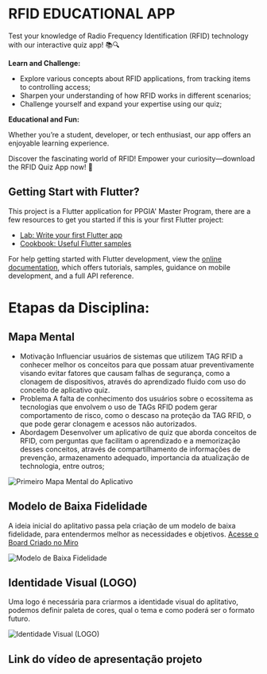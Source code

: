 # RFID EDUCATIONAL APP

  Test your knowledge of Radio Frequency Identification (RFID) technology with our interactive quiz app! 📚🔍

**Learn and Challenge:**

  - Explore various concepts about RFID applications, from tracking items to controlling access;
  - Sharpen your understanding of how RFID works in different scenarios;
  - Challenge yourself and expand your expertise using our quiz;

**Educational and Fun:**

Whether you’re a student, developer, or tech enthusiast, our app offers an enjoyable learning experience.

Discover the fascinating world of RFID!
Empower your curiosity—download the RFID Quiz App now! 🚀

## Getting Start with Flutter?

This project is a Flutter application for PPGIA' Master Program, there are a few resources to get you started if this is your first Flutter project:

- [Lab: Write your first Flutter app](https://docs.flutter.dev/get-started/codelab)
- [Cookbook: Useful Flutter samples](https://docs.flutter.dev/cookbook)

For help getting started with Flutter development, view the
[online documentation](https://docs.flutter.dev/), which offers tutorials,
samples, guidance on mobile development, and a full API reference.


# Etapas da Disciplina:

## Mapa Mental
  - Motivação
     Influenciar usuários de sistemas que utilizem TAG RFID a conhecer melhor os conceitos para que possam atuar preventivamente visando evitar fatores que causam falhas de segurança, como a clonagem de dispositivos, através do aprendizado fluido com uso do conceito de aplicativo quiz.
  - Problema
     A falta de conhecimento dos usuários sobre o ecossitema as tecnologias que envolvem o uso de TAGs RFID podem gerar comportamento de risco, como o descaso na proteção da TAG RFID, o que pode gerar clonagem e acessos não autorizados.
  - Abordagem
     Desenvolver um aplicativo de quiz que aborda conceitos de RFID, com perguntas que facilitam o aprendizado e a memorização desses conceitos, através de compartilhamento de informações de prevenção, armazenamento adequado, importancia da atualização de technologia, entre outros;

  <img src="https://lh3.googleusercontent.com/fife/ALs6j_F05lWa12osFzkdDOVzqTRxaixHychTnYvNPCQj6rovyWuMWSkOoDnjr7iZHEXTjdSGbBFgGpYztEZwT2Gf9eaZQmX5mTDchy1N-MklKwo5h1E-JbcLXRlGUCknOjuZmM4nJLb-MfqrKdUTplRXupA4QRAbVwkipnEFgUw_aqd3Z35infrtlHBYdtxhljDAEPkHZ2X2aApJZU4DSOIB04Vsey-xGAGLHLLf1SrYalIt28shimC2atWjLdouTv_kTB0sbqqzi-WnfiljO8fAn4bgVAXfLttorCc8EbMDLdFVn2c2nbH6LExr5X7jO5sUe67k1wfmzGUO0rDROCnkq81JLG17Y5Xg2O4HQfpKNY6U7QhcAHvbhZNVH3iu8kfZTu8UIe4CFc3vbAZzW62upeuXpy8CsM8Ig1jxemAOwq27PLMqI7yVMI3SSc7ir_03cF516pj2vUFTwf90SQaKFS5snSWPAiu8CzQ0Ntx1BwwNS01bP3ffyvchXpqfQy8qQcHntHqSV873FwLIHGW9Qywdxfo4falzD6jhX7aN-LUuzBh3-_Q3HI8tI1LnRh-fRHD3Mif1wBv5q_mcDD2Wh0pb3wN4BZ6_5duMsJnWRAGLyn-3ZyPvWN8DbfpSj3CiSY0RgXTqUp0t6hOqPJhlu1ESBTLwW-isKbFt4ee9DiDjaSW83D7qexpKHIOfh_Ad3vC-Um7ZF2nr9_7q9p9I5DpAy2Zx2e3o_B83mQphYdOAD8w-mqvwKUWEIWef46c1qwvnfBKUa4poyDYMShypjktCC162OFXvoZGHSM1d-_tkuGPJoEul4O5XyRxBUDEW818SV8Q5lbM4EOvDCVf8TqVIDhhCzn7d12pv4zLnNb0e73UMs4i89APErm71AOYYWLt6VMaPszzw3lNRLk7eqv-VKUsZ7afMftzLpFMcHvb9mDUMimwCYVwz4fDd6Nzr_A-gbnQKQoOlxLypUKG9PojcBBSKxs1hZdZeFkaGhYzcqOyPeTgBmiWFV6472pqQxx__ecHy062V0RUwvTwZQEYJivHJL1yk_QsKxgF6GkYmWm-nkIINxUozlLlLB8c6JfsADPJsTFRbKIgak7MpcF5e8tH6vtAJQG9R8CSLo0EOWN2JUJ_2lt3zW-X9jAx3hsk5fDABHGticn2rQMQRm8G58gq2jFPEIHr28Qq3wv34w0RfVX0JZwBi-2xaMWD-QR_eJnwH0VSuXKJ_agT61LboJ1uFVXo8S6eC8EFKRm_O0UdqMBrtbLxXRFOKtl5SVG3RWAc0m1GJYrxpQMt6iAuL7qJpHH6M_E8C5nAP9koCwN3l26Z3dq_Nca3dLwrnBmF7fUoq257FjLXqR_on8tjGAYcOfnhnRaAvgTIi8NWt_Gg-qI2UdDsG5nCrP99Y4mF-xIG0WEZvP_kLwm481fQ3ltkiehkV7dNkxd_0JbcpCNyDl6qOyDDFn5YkJ1hykX6b8vOzYJN-JpeazOcuKCJzou4CmDuF3A90fWCKc07FjHOgR3XLB4T5Yy7SH-oOSeZ9FahwUJ7zT5goD99I8DqXt2yip8AW5t2YVDCgDxFjbt0MJngG131Ey78Iq9BMXyQ6oBb6_vxXPJ3Dcw11lf5yEAUb-gxb8sRFCsdRjoldfdwfOni-7zKA=w1920-h912" alt="Primeiro Mapa Mental do Aplicativo">

## Modelo de Baixa Fidelidade

  A ideia inicial do aplitativo passa pela criação de um modelo de baixa fidelidade, para entendermos melhor as necessidades e objetivos. [Acesse o Board Criado no Miro](https://miro.com/app/board/uXjVKZL9to4=/)

  <img src="https://lh3.googleusercontent.com/fife/ALs6j_EO4uuDN79eukWFItVkIJlVS0N1fqd03FwXlmydydRt2ycg1pA6lcy6PpJGINDpnGVikZmc0GURqXJ8M3Au8mTFLJbqs23MZFhQGlG0FfNkHTI-WSmRzkix1BXRjVGGXR8Z0nmYwH_S8WyVfB4LD0F6auZRom2ydBkncV0AHW7qPRbhhNHykbxLyBWW122iHv42nKpOuY1KEO27BIvT84FeJ9aSlUb3nxt9WrHO7SF14cVgymBvtMoK7ZgMY8ATM-5XX88vmhtCOkeOpZz1lT8zGIuXRtHn_Imd4KckiMhcdFiSETZPc3LknKzWUrH5FbU0uUJeyDN4VDNdHHaz-2WY9RCx-LQGCxaYKqL8q2YyA4eLotX4ZXSCghJ--u1aVrhoTH6OHtGaevCECZC952ETM_KUQZn8J-M6Z5n4B5OJTX_gPSlTZBmOWU98wEjh7e2ak3lw7Kx7ZSy9H2rGAx_75-6PMSfkux6KzebyWaauNRcNfyyCuzAU9TkOjZiESa38KOr8fIAUPQ72a_uPRf8LACa6lYASX7xpHQuWGn21GQ9bhbIE1JqJ9nQdLeVm92AHtGQ4COKvdcCBmzIwa43DTkXHIadtU6mHUa7mwuzKJMGjikZf9Bvp_cYQi5Bbe2JPkLQDNjfetrcFTD37UNfJ2ZgM8bEW1gAgIcvoa89qY_B934UFvb1ICR3aiFBUmm_cRw15HPXtBJazVeifhco96_gPkwoaE6hHfF6k4niefThEfqc9GVFsCiKlnrxJqFRdr5-IM6nCLYihGrvax4lwwuEmC3OLIMkviVoaumF2NyoqofrLj0ZXSj0noyeQgJe3tNJ0KhPBD2RGjdve_xFgnjBIfUQ2TebIyHMtokzFjSBFyQy5M78JZYCTXw9r_Nf4sqcORDbgMxL-GONpx9y4DqfnT170i4UHr0lZ_WVXtLKfDYV_XD10Ev0rTuUDPCeqJb-ObPVBgdqLX-PPgykjc9734Ix-r9Z9V_0oNmLi2Z48bFBFwIdOCZCsJwT-st1VtL_9mmF4wIH_r8ZOWA375OVIim9Q31K2zTF-E4gICM6GRspopkAA99cmPT-MoB8FP__RfsCrclzYwGdE2mxpSn2G_Nl4Dtv1SgAHOGGiCoQVCebSPYfJG077vm1lr6Y0PH5FDcLhpxzxTW3b4LedDBRreJw6ZMuP9NLnFK43IooQ-EmYokjnomfpx_2RKCmCIIQoQfqzelfHcH3qtX4FQ_kAHXmJ29VHlQnCUdFdkPZ8i72P3-aw3svcS_O0Vm5eURHRyNWegFPCL2k9FVAVbAAXwYejCzFZYcEz9KV2Go7STyXFEcpxDDGpOUWbRENHyGqVxfDUutwjMlidET3f2wfKaRJJ59tSAFA039Zf5jfiuhDGyfJR_YPvi_cI1Akiy7k_L7znH5CFlmtYbteo3HbWqLvUKZ8gnpXPcL0oEmsrLXhtiFTWtqrFloNuB_oYp9HEtRaC5QUQp3Wk7WXej0f5_sAiAJpFGsujVeqhOyv208WFUB95hVs9VALNWiMH8ocxhlbSAPi7f36AgvEHLVQXEcCouJJ-dat7ghyprNHtv9f5GXhiXgHCd6QgoxSKBFfdY0vV2Z_pS_oRyFB0k9xTjuEsmG7oZ_b2SpiLZojdrtgHLG9j=w1920-h912" alt="Modelo de Baixa Fidelidade">

## Identidade Visual (LOGO)

  Uma logo é necessária para criarmos a identidade visual do aplitativo, podemos definir paleta de cores, qual o tema e como poderá ser o formato futuro.


  <img src="https://lh3.googleusercontent.com/fife/ALs6j_GhbnmZBxcnKphwxTaZ-gy4FXZN75wY24NZ1r2h-lIS2tJAlpRmxEuHogPqzp88-uyAuFvn8ntmW0417dVdXTgrt4-MsJIWxolPNB1jIQadJXkFnprOrVnA3y3RwuIBMX5V2AFyCRqJi3F2n-2FyUWl27Q8GrhjuQ8jIpwM90o2jgZc5lt--SHZ3Ll0KDLlAOjLfhdkS-6qNDf7JibkAtmSmI7zTIrl1BrcyA_jA2JpyWeYU_96m2rpGZxMjVsgC1AhRB4uHpSFef-E6w3ICkNvEv9--YSj3gDMM2pJJFrBEIA3cfzmAQRynPv078KzrL-qkynspwE6v_tdtUnGdC5eB-1hmCSDAI-2j8sZmZMu6e5Ec-onbktN50qrkRW9_KglWrdsWM0jzEmGdA4e8bo1u3NDxWXFkpiK_XU-QWTK1lRt5ZmSc4e5uwC3BrExMTyX9QyAIaSHCRwVp3d9oiaWBeTuSluJrG6CfSP6T9oWKstnZ0iaeMNJ9oYTpnnhtS22r7tXEnkwUb8rf3-DJkGFtd7gO66dPBqKrCN-nfWvprk44-sIt8n8AhiO6IcSQ_OYIFXn5FkutX8jU1X7H9FK9czRvRKRnBy3Ev0nY2vp_fK_YZEE02PezeHtF4PMyFwXugwiMf9QkkmNanMxY3VBvF7JIuCB3JGxZli8JP0uo-WCKW47Uk9hQ2cqDQ7pnjfNv7YE7GWkOdeA0AIvM6GMDRQo1v89GauuvSOutBE70QyjV8UGE2Q3gPyrxuPFaN2EVqDfnw4UlrFU4cY2KJBrx4hmpHuS8cjqxYG7RauZPST2mDY0Pmb5qKTMwfbZ5G-GEQi2ZRbh5boueLaaggQqf5uLElR7RXGpvE5b8KG0Vew4XOX4bN7YdJmJifSJL8Ew3O-k9BPIO3owMPoH02kwuk8IvOdRGb4x3Uzz8XBSMjRJKkoKW_pd8vd6Cu6ieKYh6gtvZpqBlzvuUJ4A-sydoiQxquSPGnLmcSmv4gAPGVRo3PLVet0Yqspio1GJQmy_mE8_1WdVYUY9KIvMA9O-vnQldT8ZbLyz367dE01AF319eOBhAC3SsG5OxcDOOqX3yxppN9K15uEHc7Ddgrw17wMSdJCbgstIB9lM8I_riUs7IxIW8Nd29o5ydS8806Y3dbcm0aP7-LdeAO05Fbjtc_KNnjQeH10wcX6Ebdg8AT8GCgJATpT8hUaBXdC_B1g9MzIuqDFsG6Y2aPCJsh97VO6TGkpjvqUtQkZv6ojNVmcLnj_BBszhfLnXxve6gTuZU4egTfTERnwkjJjerwJEG1oOU0s4-V-HRicNo3vhB0zIiGdnJow0hH2Pfzcz7uvanQY1c4Ao1EXqNEdC-OLtGkjV-VafKKmILGfDlW90e17m_4udARzZdeDzR28GljysXko6_ALr5jsNpjvJXVlrypu9aTXElehBtOqhC78shuDk92GULMyjXHAg6jbSHLcy0AwDMeqWrfhFGNbu2oxaU4_RxcYkCQv-eZtgZrmr_D7Rshd9xgslyWeoefHioFzwUzdOy-NzEQ9nAoleZO_QWhYpNP-LVUxnkVWKihdvwYMMV_VJ5LOPUA521XeQrqrjWw-xao2nGBOwGCwZAG4fJ_UKdfsYC_NpIRbwF-xA3qcj0AVYAFcf=w1920-h912" alt="Identidade Visual (LOGO)">

## 

















## Link do vídeo de apresentação projeto